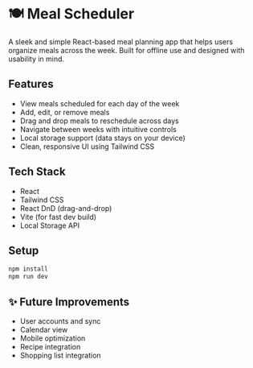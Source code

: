 # 🍽️ Meal Scheduler

A sleek and simple React-based meal planning app that helps users organize meals across the week. Built for offline use and designed with usability in mind.

## Features

- View meals scheduled for each day of the week
- Add, edit, or remove meals
- Drag and drop meals to reschedule across days
- Navigate between weeks with intuitive controls
- Local storage support (data stays on your device)
- Clean, responsive UI using Tailwind CSS

## Tech Stack

- React
- Tailwind CSS
- React DnD (drag-and-drop)
- Vite (for fast dev build)
- Local Storage API

## Setup

```bash
npm install
npm run dev
```

## ✨ Future Improvements

- User accounts and sync
- Calendar view
- Mobile optimization
- Recipe integration
- Shopping list integration
